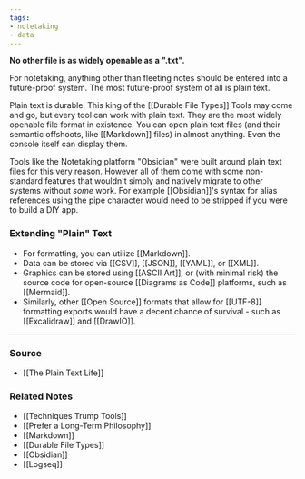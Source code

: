 ```yaml
---
tags:
- notetaking
- data
---
```

**No other file is as widely openable as a ".txt".**

For notetaking, anything other than fleeting notes should be entered into a future-proof system. The most future-proof system of all is plain text. 

Plain text is durable. This king of the [[Durable File Types]]  Tools may come and go, but every tool can work with plain text. They are the most widely openable file format in existence. You can open plain text files (and their semantic offshoots, like [[Markdown]] files) in almost anything. Even the console itself can display them.

Tools like the Notetaking platform "Obsidian" were built around plain text files for this very reason. However all of them come with some non-standard features that wouldn't simply and natively migrate to other systems without *some* work. For example [[Obsidian]]'s syntax for alias references using the pipe character would need to be stripped if you were to build a DIY app.

### Extending "Plain" Text
- For formatting, you can utilize [[Markdown]]. 
- Data can be stored via [[CSV]], [[JSON]], [[YAML]], or [[XML]].
- Graphics can be stored using [[ASCII Art]], or (with minimal risk) the source code for open-source [[Diagrams as Code]] platforms, such as [[Mermaid]].
- Similarly, other [[Open Source]] formats that allow for [[UTF-8]] formatting exports would have a decent chance of survival - such as [[Excalidraw]] and [[DrawIO]].

---

### Source
- [[The Plain Text Life]]

### Related Notes
- [[Techniques Trump Tools]]
- [[Prefer a Long-Term Philosophy]]
- [[Markdown]]
- [[Durable File Types]] 
- [[Obsidian]] 
- [[Logseq]]